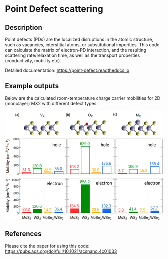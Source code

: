 # Point Defect scattering

## Description
Point defects (PDs) are the localized disruptions in the atomic structure, such as vacancies, interstitial atoms, or substitutional impurities. This code can calculate the matrix of electron-PD interaction, and the resulting scattering rate/relaxation time, as well as the transport properties (conductivity, mobility etc).

Detailed documentation: https://point-defect.readthedocs.io

## Example outputs
Below are the calculated room-temperature charge carrier mobilities for 2D (monolayer) MX2 with different defect types.

<p align="center">
  <img src="pd.jpeg" alt="point defect" height="350">
</p>

## References
Please cite the paper for using this code: https://pubs.acs.org/doi/full/10.1021/acsnano.4c01033



